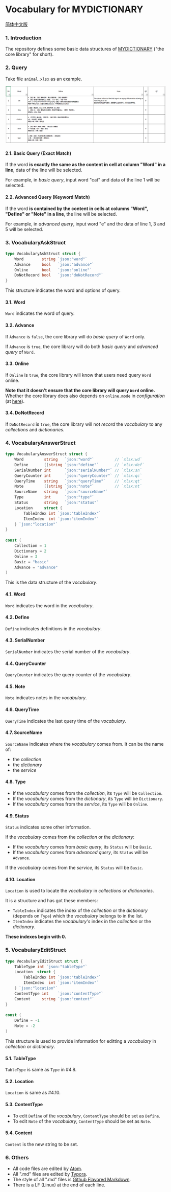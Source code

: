 # Vocabulary for MYDICTIONARY

[简体中文版](./README.zh-Hans.md)

### 1. Introduction

The repository defines some basic data structures of [MYDICTIONARY](https://github.com/zzc-tongji/mydictionary) ("the core library" for short).

### 2. Query

Take file `animal.xlsx` as an example.

![animal](./README.picture/animal.png)

#### 2.1. Basic Query (Exact Match)

If the word **is exactly the same as the content in cell at column "Word" in a line**, data of the line will be selected.

For example, in *basic query*, input word "cat" and data of the line 1 will be selected.

#### 2.2. Advanced Query (Keyword Match)

If the word **is contained by the content in cells at columns "Word", "Define" or "Note" in a line**, the line will be selected.

For example, in *advanced query*, input word "e" and the data of line 1, 3 and 5 will be selected.

### 3. VocabularyAskStruct

```go
type VocabularyAskStruct struct {
	Word        string `json:"word"`
	Advance     bool   `json:"advance"`
	Online      bool   `json:"online"`
	DoNotRecord bool   `json:"doNotRecord"`
}
```

This structure indicates the word and options of query.

#### 3.1. Word

`Word` indicates the word of query.

#### 3.2. Advance

If `Advance` is `false`, the core library will do *basic query* of `Word` only.

If `Advance` is `true`, the core library will do both *basic query* and *advanced query* of `Word`.

#### 3.3. Online

If `Online` is `true`, the core library will know that users need query `Word` online.

**Note that it doesn't ensure that the core library will query `Word` online.** Whether the core library does also depends on `online.mode` in *configuration* (at [here](https://github.com/zzc-tongji/mydictionary#2431-mode)).

#### 3.4. DoNotRecord

If `DoNotRecord` is `true`, the core library will not *record* the *vocabulary* to any *collections* and *dictionaries*.

### 4. VocabularyAnswerStruct

```go
type VocabularyAnswerStruct struct {
	Word         string   `json:"word"`         // `xlsx:wd`
	Define       []string `json:"define"`       // `xlsx:def`
	SerialNumber int      `json:"serialNumber"` // `xlsx:sn`
	QueryCounter int      `json:"queryCounter"` // `xlsx:qc`
	QueryTime    string   `json:"queryTime"`    // `xlsx:qt`
	Note         []string `json:"note"`         // `xlsx:nt`
	SourceName   string   `json:"sourceName"`
	Type         int      `json:"type"`
	Status       string   `json:"status"`
	Location     struct {
		TableIndex int `json:"tableIndex"`
		ItemIndex  int `json:"itemIndex"`
	} `json:"location"`
}

const (
	Collection = 1
	Dictionary = 2
	Online = 3
	Basic = "basic"
	Advance = "advance"
)
```

This is the data structure of the *vocabulary*.

#### 4.1. Word

`Word` indicates the word in the *vocabulary*.

#### 4.2. Define

`Define` indicates definitions in the *vocabulary*.

#### 4.3. SerialNumber

`SerialNumber` indicates the serial number of the *vocabulary*.

#### 4.4. QueryCounter

`QueryCounter` indicates the query counter of the *vocabulary*.

#### 4.5. Note

`Note` indicates notes in the *vocabulary*.

#### 4.6. QueryTime

`QueryTime` indicates the last query time of the *vocabulary*.

#### 4.7. SourceName

`SourceName` indicates where the *vocabulary* comes from. It can be the name of:

- the *collection*
- the *dictionary*
- the *service*

#### 4.8. Type

- If the *vocabulary* comes from the *collection*, its `Type` will be `Collection`.
- If the *vocabulary* comes from the *dictionary*, its `Type` will be `Dictionary`.
- If the *vocabulary* comes from the *service*, its `Type` will be `Online`.

#### 4.9. Status

`Status` indicates some other information.

If the *vocabulary* comes from the *collection* or the *dictionary*:

- If the *vocabulary* comes from *basic query*, its `Status` will be `Basic`.
- If the *vocabulary* comes from *advanced query*, its `Status` will be `Advance`.

If the *vocabulary* comes from the *service*, its `Status` will be `Basic`.

#### 4.10. Location

`Location` is used to locate the *vocabulary* in *collections* or *dictionaries*.

It is a structure and has got these members:

- `TableIndex` indicates the index of the *collection* or the *dictionary* (depends on `Type`) which the *vocabulary* belongs to in the list.
- `ItemIndex` indicates the *vocabulary's* index in the *collection* or the *dictionary*.

**These indexes begin with 0.**

### 5. VocabularyEditStruct

```go
type VocabularyEditStruct struct {
	TableType int `json:"tableType"`
	Location  struct {
		TableIndex int `json:"tableIndex"`
		ItemIndex  int `json:"itemIndex"`
	} `json:"location"`
	ContentType int    `json:"contentType"`
	Content     string `json:"content"`
}

const (
	Define = -1
	Note = -2
)
```

This structure is used to provide information for editting a *vocabulary* in *collection* or *dictionary*.

#### 5.1. TableType

`TableType` is same as `Type` in \#4.8.

#### 5.2. Location

`Location` is same as \#4.10.

#### 5.3. ContentType

- To edit `Define` of the *vocabulary*, `ContentType` should be set as `Define`.
- To edit `Note` of the *vocabulary*, `ContentType` should be set as `Note`.

#### 5.4. Content

`Content` is the new string to be set.

### 6. Others

- All code files are edited by [Atom](https://atom.io/).
- All ".md" files are edited by [Typora](http://typora.io).
- The style of all ".md" files is [Github Flavored Markdown](https://guides.github.com/features/mastering-markdown/#GitHub-flavored-markdown).
- There is a LF (Linux) at the end of each line.
